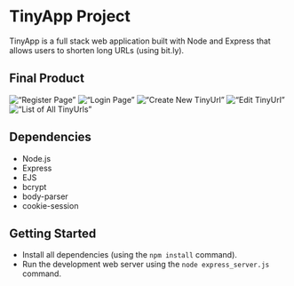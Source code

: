 # TinyApp Project

TinyApp is a full stack web application built with Node and Express that allows users to shorten long URLs (using bit.ly).

## Final Product

![“Register Page”](#)
![“Login Page”](#)
![“Create New TinyUrl”](#)
![“Edit TinyUrl”](#)
![“List of All TinyUrls”](#)

## Dependencies

- Node.js
- Express
- EJS
- bcrypt
- body-parser
- cookie-session

## Getting Started

- Install all dependencies (using the `npm install` command).
- Run the development web server using the `node express_server.js` command.